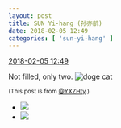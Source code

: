 ```yaml
---
layout: post
title: SUN Yi-hang (孙亦航)
date: 2018-02-05 12:49
categories: [ 'sun-yi-hang' ]
---
```


<div class="weibo-info">
  <a href="https://weibo.com/2565158051/G1Hg1afpg">2018-02-05 12:49</a>
</div>

Not filled, only two. ![doge cat](https://img.t.sinajs.cn/t4/appstyle/expression/ext/normal/4a/mm_org.gif)

<!-- more -->

<small>(This post is from [@YXZHty](http://weibo.com/2565158051).)</small>

<ul class="weibo-pic-list-1">
  <li class="weibo-pic">
    <a href="https://wx2.sinaimg.cn/mw690/98e534a3ly1fo5h4wv74gj22kw3vcb2d.jpg"><img src="https://wx2.sinaimg.cn/thumb150/98e534a3ly1fo5h4wv74gj22kw3vcb2d.jpg"/></a>
  </li>
  <li class="weibo-pic">
    <a href="https://wx1.sinaimg.cn/mw690/98e534a3ly1fo5h4xvzcqj22j63sqnpd.jpg"><img src="https://wx1.sinaimg.cn/thumb150/98e534a3ly1fo5h4xvzcqj22j63sqnpd.jpg"/></a>
  </li>
</ul>
